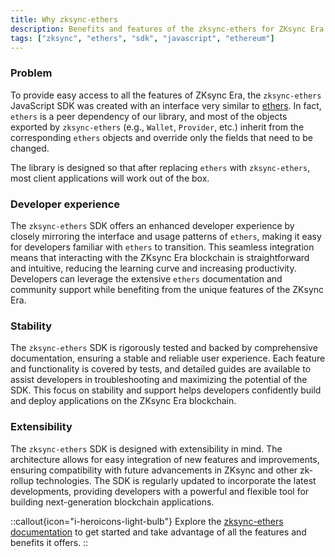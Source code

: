 ```yaml
---
title: Why zksync-ethers
description: Benefits and features of the zksync-ethers for ZKsync Era.
tags: ["zksync", "ethers", "sdk", "javascript", "ethereum"]
---
```


### Problem

To provide easy access to all the features of ZKsync Era, the `zksync-ethers` JavaScript SDK was created with an
interface very similar to [ethers](https://docs.ethers.io/v6/). In fact, `ethers` is a peer dependency of our library,
and most of the objects exported by `zksync-ethers` (e.g., `Wallet`, `Provider`, etc.) inherit from the
corresponding `ethers` objects and override only the fields that need to be changed.

The library is designed so that after replacing `ethers` with `zksync-ethers`, most client applications will work out
of the box.

### Developer experience

The `zksync-ethers` SDK offers an enhanced developer experience by closely mirroring the interface and usage patterns
of `ethers`, making it easy for developers familiar with `ethers` to transition. This seamless integration means
that interacting with the ZKsync Era blockchain is straightforward and intuitive, reducing the learning curve and
increasing productivity. Developers can leverage the extensive `ethers` documentation and community support while
benefiting from the unique features of the ZKsync Era.

### Stability

The `zksync-ethers` SDK is rigorously tested and backed by comprehensive documentation, ensuring a stable and reliable
user experience. Each feature and functionality is covered by tests, and detailed guides are available to assist
developers in troubleshooting and maximizing the potential of the SDK. This focus on stability and support helps
developers confidently build and deploy applications on the ZKsync Era blockchain.

### Extensibility

The `zksync-ethers` SDK is designed with extensibility in mind. The architecture allows for easy integration of new
features and improvements, ensuring compatibility with future advancements in ZKsync and other zk-rollup
technologies. The SDK is regularly updated to incorporate the latest developments, providing developers with a
powerful and flexible tool for building next-generation blockchain applications.

::callout{icon="i-heroicons-light-bulb"}
Explore the [zksync-ethers documentation](/sdk/js/ethers) to get started and take advantage of all the
features and benefits it offers.
::
